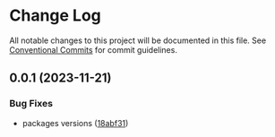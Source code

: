 # Change Log

All notable changes to this project will be documented in this file.
See [Conventional Commits](https://conventionalcommits.org) for commit guidelines.

## 0.0.1 (2023-11-21)

### Bug Fixes

- packages versions ([18abf31](https://github.com/finny88/calendar/commit/18abf311aa7072c54468c661a698b0aa717b8c8a))
